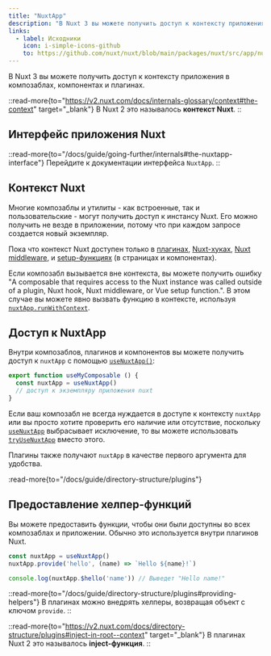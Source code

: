 ```yaml
---
title: "NuxtApp"
description: "В Nuxt 3 вы можете получить доступ к контексту приложения в композаблах, компонентах и плагинах."
links:
  - label: Исходники
    icon: i-simple-icons-github
    to: https://github.com/nuxt/nuxt/blob/main/packages/nuxt/src/app/nuxt.ts
---
```


В Nuxt 3 вы можете получить доступ к контексту приложения в композаблах, компонентах и плагинах.

::read-more{to="https://v2.nuxt.com/docs/internals-glossary/context#the-context" target="_blank"}
В Nuxt 2 это называлось **контекст Nuxt**.
::

## Интерфейс приложения Nuxt

::read-more{to="/docs/guide/going-further/internals#the-nuxtapp-interface"}
Перейдите к документации интерфейса `NuxtApp`.
::

## Контекст Nuxt

Многие композаблы и утилиты - как встроенные, так и пользовательские - могут получить доступ к инстансу Nuxt. Его можно получить не везде в приложении, потому что при каждом запросе создается новый экземпляр.

Пока что контекст Nuxt доступен только в [плагинах](/docs/guide/directory-structure/plugins), [Nuxt-хуках](/docs/guide/going-further/hooks), [Nuxt middleware](/docs/guide/directory-structure/middleware), и [setup-функциях](https://ru.vuejs.org/api/composition-api-setup.html) (в страницах и компонентах).

Если композабл вызывается вне контекста, вы можете получить ошибку "A composable that requires access to the Nuxt instance was called outside of a plugin, Nuxt hook, Nuxt middleware, or Vue setup function.". В этом случае вы можете явно вызвать функцию в контексте, используя [`nuxtApp.runWithContext`](/docs/api/composables/use-nuxt-app#runwithcontext).

## Доступ к NuxtApp

Внутри композаблов, плагинов и компонентов вы можете получить доступ к `nuxtApp` с помощью [`useNuxtApp()`](/docs/api/composables/use-nuxt-app):

```ts [composables/useMyComposable.ts]
export function useMyComposable () {
  const nuxtApp = useNuxtApp()
  // доступ к экземпляру приложения nuxt 
}
```

Если ваш композабл не всегда нуждается в доступе к контексту `nuxtApp` или вы просто хотите проверить его наличие или отсутствие, поскольку [`useNuxtApp`](/docs/api/composables/use-nuxt-app) выбрасывает исключение, то вы можете использовать [`tryUseNuxtApp`](/docs/api/composables/use-nuxt-app#tryusenuxtapp) вместо этого.

Плагины также получают `nuxtApp` в качестве первого аргумента для удобства.

:read-more{to="/docs/guide/directory-structure/plugins"}

## Предоставление хелпер-функций

Вы можете предоставить функции, чтобы они были доступны во всех композаблах и приложении. Обычно это используется внутри плагинов Nuxt.

```ts
const nuxtApp = useNuxtApp()
nuxtApp.provide('hello', (name) => `Hello ${name}!`)

console.log(nuxtApp.$hello('name')) // Выведет "Hello name!"
```

::read-more{to="/docs/guide/directory-structure/plugins#providing-helpers"}
В плагинах можно внедрять хелперы, возвращая объект с ключом `provide`.
::

::read-more{to="https://v2.nuxt.com/docs/directory-structure/plugins#inject-in-root--context" target="_blank"}
В плагинах Nuxt 2 это называлось **inject-функция**.
::
